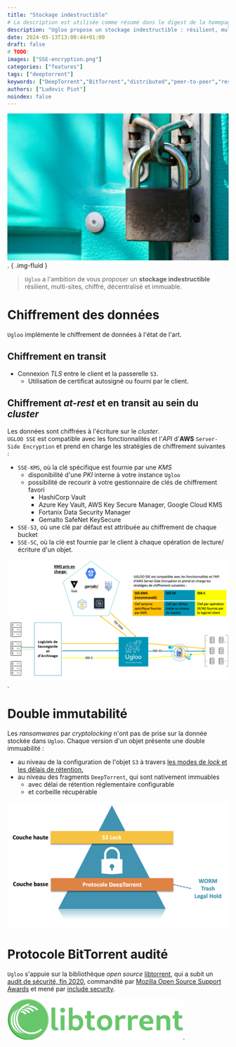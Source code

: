 ```yaml
---
title: "Stockage indestructible"
# La description est utilisée comme résumé dans le digest de la homepage
description: "Ugloo propose un stockage indestructible : résilient, multi-sites, chiffré, décentralisé et immuable."
date: 2024-05-13T13:00:44+01:00
draft: false
# TODO:
images: ["SSE-encryption.png"]
categories: ["features"]
tags: ["deeptorrent"]
keywords: ["DeepTorrent","BitTorrent","distributed","peer-to-peer","resilient"]
authors: ["Ludovic Piot"]
noindex: false
---
```


![Un verrou sur les données](kaffeebart-KrPulSdUetk-unsplash.jpg "Un verrou sur les données").
{ .img-fluid }

> `Ugloo` a l'ambition de vous proposer un **stockage indestructible**  
> résilient, multi-sites, chiffré, décentralisé et immuable.

# Chiffrement des données

`Ugloo` implémente le chiffrement de données à l'état de l'art.

## Chiffrement en transit

<!-- FIX: bug sur les sauts de lignes des puces -->
* Connexion _TLS_ entre le client et la passerelle `S3`.
  * Utilisation de certificat autosigné ou fourni par le client.

## Chiffrement _at-rest_ et en transit au sein du _cluster_

Les données sont chiffrées à l'écriture sur le _cluster_.  
`UGLOO SSE` est compatible avec les fonctionnalités et l'_API_ d'**AWS** `Server-Side Encryption` et prend en charge les stratégies de chiffrement suivantes :
* `SSE-KMS`, où la clé spécifique est fournie par une _KMS_
  * disponibilité d'une _PKI_ interne à votre instance `Ugloo`
  * possibilité de recourir à votre gestionnaire de clés de chiffrement favori
    * HashiCorp Vault
    * Azure Key Vault, AWS Key Secure Manager, Google Cloud KMS
    * Fortanix Data Security Manager
    * Gemalto SafeNet KeySecure
* `SSE-S3`, où une clé par défaut est attribuée au chiffrement de chaque bucket
* `SSE-SC`, où la clé est fournie par le client à chaque opération de lecture/écriture d'un objet.

![Schéma du chiffrement at-rest](SSE-encryption.png "Schéma du chiffrement at-rest").

# Double immutabilité

Les _ransomwares_ par _cryptolocking_ n'ont pas de prise sur la donnée stockée dans `Ugloo`. Chaque version d'un objet présente une double immuabilité :
* au niveau de la configuration de l'objet `S3` à travers [les modes de _lock_ et les délais de rétention.](#gestion-de-versions-et-cycle-de-vie)
* au niveau des fragments `DeepTorrent`, qui sont nativement immuables
  * avec délai de rétention réglementaire configurable
  * et corbeille récupérable 

![Double immuabilité](double-immutability.png "schéma d'immuabilité à 2 étages")

# Protocole BitTorrent audité

`Ugloo` s'appuie sur la bibliothèque _open source_ [libtorrent](https://www.libtorrent.org/), qui a subit un [audit de sécurité, fin 2020](https://www.libtorrent.org/security-audit.html), commandité par [Mozilla Open Source Support Awards](https://www.mozilla.org/en-US/moss/) et mené par [include security](https://IncludeSecurity.com/).

![Logo libtorrent](libtorrent-logo.png "Logo libtorrent").